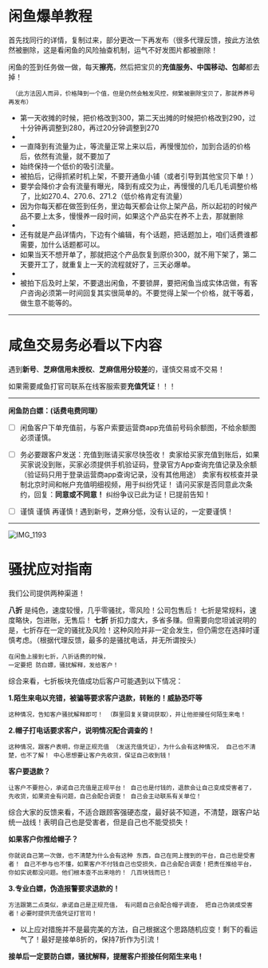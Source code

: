# 闲鱼爆单教程

首先找同行的详情，复制过来，部分更改一下再发布（很多代理反馈，按此方法依然被删除，这是看闲鱼的风险抽查机制，运气不好发图片都被删除！

闲鱼的签到任务做一做，每天**擦亮**，然后把宝贝的**充值服务、中国移动、包邮**都去掉！

  ` （此方法因人而异，价格降到一个值，但是仍然会触发风控，频繁被删除宝贝了，那就养养号再发布）`
    
    
* 第一天收摊的时候，把价格改到300，第二天出摊的时候把价格改到290，过十分钟再调整到280，再过20分钟调整到270
* 
*    一直降到有流量为止，等流量正常上来以后，再慢慢加价，加到合适的价格后，依然有流量，就不要加了
* 始终保持一个低价的吸引流量。
*   被拍后，记得抓紧时机上架，不要开通鱼小铺（或者引导到其他宝贝下单！）
*   要学会降价才会有流量有曝光，降到有成交为止，再慢慢的几毛几毛调整价格了，比如270.4、270.6、271.2（低价格肯定有流量）
*   因为你每天都在做签到任务，里边每天都会让你上架产品，所以起初的时候产品不要上太多，慢慢养一段时间，如果这个产品实在养不上去，那就删除
* 
*    还有就是产品详情内，下边有个编辑，有个话题，把话题加上，咱们话费谁都需要，加什么话题都可以。
*   如果当天不想开单了，那就把这个产品恢复到原价300，就不用下架了，第二天要开工了，就重复上一天的流程就好了，三天必爆单。
* 
*    被拍下后及时上架，不要退出闲鱼，不要锁屏，要把闲鱼当成实体店做，有客户咨询必须第一时间回复其实很简单的。不要觉得上架一个价格，就干等着，做生意不能等的。
   
-------

# **咸鱼交易务必看以下内容**

   遇到**新号**、**芝麻信用未授权**、**芝麻信用分较差**的，谨慎交易或不交易！

如果需要咸鱼打官司联系在线客服索要**充值凭证**！！！

-------
**闲鱼防白嫖：(话费电费同理）**

- [ ]    闲鱼客户下单充值前，与客户索要运营商app充值前号码余额图，不给余额图必须谨慎。

- [ ]    务必要跟客户发送：充值到账请买家尽快签收！
    卖家给买家充值到账后，如果买家说没到账，买家必须提供手机验证码，登录官方App查询充值记录及余额（验证码只用于登录运营商app查询记录，没有其他用途）
    卖家有权核查并录制北京时间和帐户充值明细视频，用于纠纷凭证！
    请问买家是否同意此次条约，回复：**同意或不同意！**
       纠纷争议已此为证！已提前告知！




- [ ] 谨慎 谨慎 再谨慎！遇到新号，芝麻分低，没有认证的，一定要谨慎！




-------
![IMG_1193](https://github.com/user-attachments/assets/a9b63ca5-9cfa-4a86-ba80-b32fd708dedd)

# 骚扰应对指南

我们公司提供两种渠道！
         
**八折**
是纯色，速度较慢，几乎零骚扰，零风险！公司包售后！
七折是常规料，速度略快，包进账，无售后！
**七折**
          折扣力度大，多省多赚。但需要向您坦诚说明的是，七折存在一定的骚扰及风险！这种风险并非一定会发生，但仍需您在选择时谨慎考虑。（根据代理反馈，最多的是骚扰电话，并无所谓按头）

    在闲鱼上接到七折，八折话费的时候，
    一定要把 防白嫖，骚扰解释，发给客户！

综合来看，七折板块充值成功后客户可能遇到以下情况：

  **1.陌生来电以充错，被骗等要求客户退款，转账的！威胁恐吓等**
  
   `这种情况，告知客户骚扰解释即可！
   （群里回复关键词获取），并让他拒接任何陌生来电！`

**2.帽子打电话要求客户，说明情况配合调查的！**
        
  `这种情况，跟客户表明，你是正规充值
（发送充值凭证），为什么会有这种情况，
自己也不清楚，也不了解！
中心思想要让客户先收货，保证自己收到钱！`

**客户要退款？**

`让客户不要担心，承诺自己充值是正规平台！
自己也是付钱的，退款会让自己变成受害者了，
先收货，如果资金有问题，自己会配合调查！
自己会主动联系有关单位！`


综合大家的反馈来看，不适合跟顾客强硬态度，最好装不知道，不清楚，跟客户站统一战线！表明自己也是受害者，但是自己也不能受损失！

**如果客户你推给帽子？**

`你就说自己第一次做，也不清楚为什么会有这种
东西，自己在网上搜到的平台，自己也是受害者！
自己不参与也不懂，如果客户不付钱自己也受损失，自己会配合调查！把责任推给平台，
你如实说都没问题。他们根本查不出来啥的！
几百块钱而已！`


**3.专业白嫖，伪造报警要求退款的！**

`方法跟第二点类似，承诺自己是正规充值，
有问题自己会配合帽子调查，
把自己伪装成受害者！必要时提供充值凭证打官司！`

* 以上应对措施并不是最完美的方法，自己根据这个思路随机应变！剩下的看运气了！最好是接单8折的，保持7折作为引流！

**接单后一定要防白嫖，骚扰解释，提醒客户拒接任何陌生来电！**
